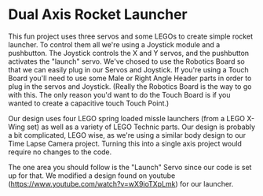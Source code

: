 # Dual Axis Rocket Launcher

This fun project uses three servos and some LEGOs to create simple rocket launcher.  To control them all we're using a Joystick module and a pushbutton.  The Joystick controls the X and Y servos, and the pushbutton activates the "launch" servo. We've chosed to use the Robotics Board so that we can easily plug in our Servos and Joystick. If you're using a Touch Board you'll need to use some Male or Right Angle Header parts in order to plug in the servos and Joystick.  (Really the Robotics Board is the way to go with this. The only reason you'd want to do the Touch Board is if you wanted to create a capacitive touch Touch Point.)

Our design uses four LEGO spring loaded missle launchers (from a LEGO X-Wing set) as well as a variety of LEGO Technic parts. Our design is probably a bit complicated, LEGO wise, as we're using a similar body design to our Time Lapse Camera project. Turning this into a single axis project would require no changes to the code.

The one area you should follow is the "Launch" Servo since our code is set up for that.  We modified a design found on youtube (https://www.youtube.com/watch?v=wX9ioTXpLmk) for our launcher.
